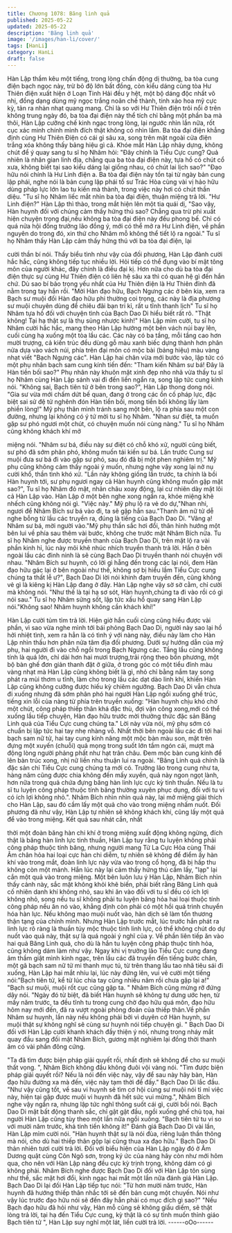 ```yaml
---
title: Chương 1078: Băng linh quả
published: 2025-05-22
updated: 2025-05-22
description: 'Băng linh quả'
image: '/images/han-li/cover/'
tags: [HanLi]
category: HanLi
draft: false
---
```


Hàn Lập thầm kêu một tiếng, trong lòng chấn động dị thường, ba
tòa cung điện bạch ngọc này, trừ bỏ độ lớn bất đồng, còn kiểu
dáng cùng tòa Hư Thiên điện xuất hiện ở Loạn Tinh Hải đều y hệt,
một bộ dáng độc nhất vô nhị, đồng dạng dùng mỹ ngọc trắng
noãn chế thành, tinh xảo hoa mỹ cực kỳ, tản ra nhàn nhạt quang
mang. Chỉ là so với Hư Thiên điện trôi nổi ở trên không trung
ngày đó, ba tòa đại điện này thể tích chỉ bằng một phần ba mà
thôi, Hàn Lập cưỡng chế kinh ngạc trong lòng, lại ngước nhìn lần
nữa, rốt cục xác minh chính mình đích thật không có nhìn lầm. Ba
tòa đại điện khẳng định cùng Hư Thiên Điện có cái gì sâu xa,
song trên mặt ngoài cửa điện trắng xóa không thấy bảng hiệu gì
cả. Khóe mắt Hàn Lập nhảy dựng, không chút để ý quay sang tu
sĩ họ Nhâm hỏi:
"Đây chính là Tiểu Cực cung? Quả nhiên là nhân gian linh địa,
chẳng qua ba tòa đại điện này, tựa hồ có chút cổ xưa, không biết
tại sao kiểu dáng lại giống nhau, có chút lai lịch sao?"
"Đạo hữu nói chính là Hư Linh điện a. Ba tòa đại điện này tồn tại
từ ngày bản cung lập phái, nghe nói là bản cung lập phái tổ sư
Trác Hòa cùng vài vị hảo hữu dùng pháp lực lớn lao tu kiến mà
thành, trong việc này hơi có chút thần diệu. "Tu sĩ họ Nhâm liếc
mắt nhìn ba tòa đại điện, thuận miệng trả lời.
"Hư Linh điện?" Hàn Lập thì thào, trong mắt hiện lên một tia quái
dị,
"Sao vậy, Hàn huynh đối với chúng cảm thấy hứng thú sao?
Chẳng qua trừ phi xuất hiện chuyện trọng đại,nếu không ba tòa
đại điện này đều phong bế. Chỉ có quá nửa hội đồng trưởng lão
đồng ý, mới có thể mở ra Hư Linh điện, về phần nguyên do trong
đó, xin thứ cho Nhâm mỗ không thể tiết lộ ra ngoài." Tu sĩ họ
Nhâm thấy Hàn Lập cảm thấy hứng thú với ba tòa đại điện, lại

cười thần bí nói.
Thấy biểu tình như vậy của đối phương, Hàn Lập đành cười hắc
hắc, cũng không tiếp tục nhiều lời. Hỏi tiếp có thể đụng vào bí mật
tông môn của người khác, đây chính là điều đại kị. Hơn nữa cho
dù ba tòa đại điện thực sự cùng Hư Thiên điện có liên hệ sâu xa
thì có quan hệ gì đến hắn chứ. Dù sao bí bảo trọng yếu nhất của
Hư Thiên điện là Hư Thiên đỉnh đã nằm trong tay hắn rồi.
"Mời Hàn đạo hữu, Bạch Ngưng các ở bên kia, xem ra Bạch sư
muội đối Hàn đạo hữu phi thường coi trọng, các này là địa
phương sư muội chuyên dùng để chiêu đãi bạn tri kỉ, rất u tĩnh
thanh lịch" Tu sĩ họ Nhâm tựa hồ đối với chuyện tình của Bạch
Dao Di hiểu biết rất rõ.
"Thật không! Tại hạ thật sự là thụ sủng nhược kinh!" Hàn Lập mỉm
cười, tu sĩ họ Nhâm cười hắc hắc, mang theo Hàn Lập hướng
một bên vách núi bay lên, cuối cùng hạ xuống một tòa lầu các.
Các này có ba tầng, mỗi tầng cao hơn mười trượng, cả kiến trúc
đều dùng gỗ màu xanh biếc dựng thành hơn phân nửa dựa vào
vách núi, phía trên đại môn có mộc bài (bảng hiệu) màu vàng
nhạt viết "Bạch Ngưng các".
Hàn Lập hai chân vừa mới bước vào, lập tức có một phụ nhân
bạch sam cung kính tiến đến: "Tham kiến Nhâm sư bá! Đây là
Hàn tiền bối sao?" Phụ nhân này khuôn mặt xinh đẹp nho nhã
vừa thấy tu sĩ họ Nhâm cùng Hàn Lập sánh vai đi đến liền ngẩn
ra, song lập tức cung kính nói.
"Không sai, Bạch tiên tử ở bên trong sao?", Hàn Lập thong dong
nói.
"Gia sư vừa mới chấm dứt bế quan, đang ở trong các ổn cố pháp
lực, đặc biệt sai sử đệ tử nghênh đón Hàn tiền bối, mong tiền bối
không lấy làm phiền lòng!" Mỹ phụ thân mình tránh sang một bên,
lộ ra phía sau một con đường, nhưng lại không có ý tứ mời tu sĩ
họ Nhâm.
"Nhan sư điệt, ta muốn gặp sư phó ngươi một chút, có chuyện
muốn nói cùng nàng." Tu sĩ họ Nhâm cũng không khách khí mở

miệng nói.
"Nhâm sư bá, điều này sư điệt có chỗ khó xử, người cũng biết, sư
phó đã sớm phân phó, không muốn tái kiến sư bá. Lần trước
Cung sư muội đưa sư bá đi vào gặp sư phó, sau đó đã bị một
phen nghiêm trị." Mỹ phụ cũng không cảm thấy ngoài ý muốn,
nhưng nghe vậy xong lại nở nụ cười khổ, thần tình khó xử.
"Lần này không giống lần trước, ta chính là bồi Hàn huynh tới, sư
phụ ngươi ngay cả Hàn huynh cũng không muốn gặp mặt sao?",
Tu sĩ họ Nhâm đỏ mặt, nhãn châu xoay động, lại cư nhiên dày
mặt lôi cả Hàn Lập vào.
Hàn Lập ở một bên nghe xong ngẩn ra, khóe miệng khẽ nhếch
cũng không nói gì.
"Việc này." Mỹ phụ lộ ra vẻ do dự,"Nhan nhi, ngươi để Nhâm Bích
sư bá vào đi, ta sẽ gặp hắn sau."Thanh âm nữ tử dễ nghe bỗng
từ lầu các truyền ra, đúng là tiếng của Bạch Dao Di.
"Vâng ạ! Nhâm sư bá, mời người vào."Mỹ phụ thần sắc hơi đổi,
thân hình hướng một bên lui về phía sau thêm vài bước, không
che trước mặt Nhâm Bích nữa.
Tu sĩ họ Nhâm nghe được truyền thanh của Bạch Dao Di, trên
mặt lộ ra vài phần kinh hỉ, lúc này môi khẽ nhúc nhích truyền
thanh trả lời. Hắn ở bên ngoài lầu các đinh ninh là sẽ cùng Bạch
Dao Di truyền thanh nói chuyện với nhau.
"Nhâm Bích sư huynh, có lời gì hẵng đến trong các lại nói, đem
Hàn đạo hữu gác lại ở bên ngoài như thế, không sợ bị hiểu lầm
Tiểu Cực cung chúng ta thất lễ ư?", Bạch Dao Di lời nói khinh
đạm truyền đến, cũng không vẻ gì là kiêng kị Hàn Lập đang ở
đây.
Hàn Lập nghe vậy sờ sờ cằm, chỉ cười mà không nói.
"Như thế là tại hạ sơ sót, Hàn huynh,chúng ta đi vào rồi có gì nói
sau." Tu sĩ họ Nhâm sửng sốt, lập tức xấu hổ quay sang Hàn Lập
nói."Không sao! Nhâm huynh không cần khách khí!"

Hàn Lập cười tủm tỉm trả lời. Hiện giờ hắn cuối cùng cũng hiểu
được vài phần, vì sao vừa nghe mình tới bái phỏng Bạch Dao Di,
người này sao lại hồ hởi nhiệt tình, xem ra hẳn là có tình ý với
nàng này, điều này làm cho Hàn Lập nhìn thấu hơn phân nửa tâm
địa đối phương. Dưới sự hướng dẫn của mỹ phụ, hai người đi
vào chỗ ngồi trong Bạch Ngưng các.
Tầng lầu cũng không tính là quá lớn, chỉ dài hơn hai mươi
trượng,trải rộng theo bốn phương, một bộ bàn ghế đơn giản
thanh đặt ở giữa, ở trong góc có một tiểu đỉnh màu vàng nhạt mà
Hàn Lập cũng không biết là gì, nhỏ chỉ bằng nắm tay song phát ra
mùi thơm u tĩnh, làm cho trong lầu các dạt dào linh khí, khiến Hàn
Lập cũng không cưỡng được hiếu kỳ chiêm ngưỡng.
Bạch Dao Di vẫn chưa đi xuống nhưng đã sớm phân phó hai
người Hàn Lập ngồi xuống ghế trúc, tiếng xin lỗi của nàng từ phía
trên truyền xuống: "Hàn huynh chịu khó chờ một chút, công pháp
thiếp thân khá đặc thù, đợi vận công xong,mới có thể xuống lầu
tiếp chuyện, Hàn đạo hữu trước mời thưởng thức đặc sản Băng
Linh quả của Tiểu Cực cung chúng ta."
Lời này vừa nói, mỹ phụ sớm có chuẩn bị lập tức hai tay nhẹ
nhàng vỗ. Nhất thời bên ngoài lầu các đi tới hai bạch sam nữ tử,
hai tay cung kính nâng một mộc bàn màu son, mặt trên đựng một
xuyến (chuỗi) quả mọng trong suốt lớn tầm ngón cái, mượt mà
động lòng người phảng phất như hạt trân châu. Đem mộc bàn
cung kính để lên bàn trúc xong, nhị nữ liền nhu thuận lui ra ngoài.
"Băng Linh quả chính là đặc sản chỉ Tiểu Cực cung chúng ta mới
có. Trưởng lão trong cung như ta, hàng năm cũng được chia
không đến mấy xuyến, quả này ngon ngọt lành, hơn nữa trong
quả chứa đựng băng hàn linh lực cực kỳ tinh thuần. Nếu là tu sĩ tu
luyện công pháp thuộc tính băng thường xuyên phục dụng, đối với
tu vi có ích lợi không nhỏ.". Nhâm Bích nhìn nhìn quả này, lại mở
miệng giải thích cho Hàn Lập, sau đó cầm lấy một quả cho vào
trong miệng nhấm nuốt.
Đối phương đã như vậy, Hàn Lập tự nhiên sẽ không khách khí,
cũng lấy một quả để vào trong miệng. Kết quả sau nhát cắn, nhất

thời một đoàn băng hàn chi khí ở trong miệng xuất động không
ngừng, đích thật là băng hàn linh lực tinh thuần, Hàn Lập tuy rằng
tu luyện không phải công pháp thuộc tính băng, nhưng người
mang Tử La Cực Hỏa cùng Thái Âm chân hỏa hai loại cực hàn
chi diễm, tự nhiên sẽ không để điểm ấy hàn khí vào trong mắt,
đoàn linh lực này vừa vào trong cổ họng, đã bị hấp thu không còn
một mảnh. Hắn lúc này lại cảm thấy hứng thú cầm lấy, "lạp" lại
cắn một quả vào trong miệng.
Một bên luôn lưu ý Hàn Lập, Nhâm Bích nhìn thấy cảnh này, sắc
mặt không khỏi khẽ biến, phải biết rằng Băng Linh quả cố nhiên
danh khí không nhỏ, sau khi ăn vào đối với tu sĩ đều có ích lợi
không nhỏ, song nếu tu sĩ không phải tu luyện băng hỏa hai loại
thuộc tính công pháp nếu ăn nó vào, khẳng định còn phải có một
hồi quá trình chuyển hóa hàn lực. Nếu không mạo muội nuốt vào,
hàn dịch sẽ làm tổn thương thận tạng của chính mình. Nhưng
Hàn Lập trước mắt, lúc trước hắn phát ra linh lực rõ ràng là thuần
túy mộc thuộc tính linh lực, có thể không chút do dự nuốt vào quả
này, thật sự là quá ngoài ý nghĩ của y. Về phần liên tiếp ăn vào
hai quả Băng Linh quả, cho dù là hắn tu luyện công pháp thuộc
tính hỏa, cũng không dám làm như vậy. Ngay khi vị trưởng lão
Tiểu Cực cung đang âm thầm giật mình kinh ngạc, trên lầu các đã
truyền đến tiếng bước chân, một gã bạch sam nữ tử mi thanh
mục tú, từ trên thang lầu tao nhã tiêu sái đi xuống, Hàn Lập hai
mắt nhíu lại, lúc này đứng lên, vui vẻ cười một tiếng nói:"Bạch
tiên tử, kể từ lúc chia tay cũng nhiều năm rồi chưa gặp lại a!"
"Bạch sư muội, muội rốt cục cũng gặp ta. " Nhâm Bích cũng
mừng rỡ đứng dậy nói.
"Ngày đó từ biệt, đã biết Hàn huynh sẽ không tự dưng ước hẹn, từ
mấy năm trước, ta đều tĩnh tu trong cung chờ đạo hữu quá môn,
đạo hữu hôm nay mới đến, đã ra vượt ngoài phỏng đoán của
thiếp thân.Về phần Nhâm sư huynh, lần này nếu không phải bởi vì
duyên cớ Hàn huynh, sư muội thật sự không nghĩ sẽ cùng sư
huynh nói tiếp chuyện gì. " Bạch Dao Di đối với Hàn Lập cười
khanh khách đầy thiện ý nói, nhưng trong nháy mắt quay đầu
sang đối mặt Nhâm Bích, gương mặt nghiêm lại đồng thời thanh
âm có vài phần đông cứng.

"Ta đã tìm được biện pháp giải quyết rồi, nhất định sẽ không để
cho sư muội thất vọng. ", Nhâm Bích không đầu không đuôi vội
vàng nói.
"Tìm được biện pháp giải quyết rồi? Nếu là nói đến việc này, vậy
để sau này hãy bàn, Hàn đạo hữu đường xa mà đến, việc này
tạm thời để đấy." Bạch Dao Di lắc đầu.
"Như vậy cũng tốt, về sau vi huynh sẽ tìm cơ hội cùng sư muội nói
tỉ mỉ việc này, hiện tại gặp được muội vi huynh đã hết sức vui
mừng.", Nhâm Bích nghe vậy ngẩn ra, nhưng lập tức nghĩ thông
suốt cái gì, cười bồi nói. Bạch Dao Di mặt bất động thanh sắc, chỉ
gật gật đầu, ngồi xuống ghế chủ tọa, hai người Hàn Lập cũng tùy
theo một lần nữa ngồi xuống.
"Bạch tiên tử tu vi so với mười năm trước, khả tinh tiến không ít!"
Đánh giá Bạch Dao Di vài lần, Hàn Lập mỉm cười nói.
"Hàn huynh thật sự là nói đùa, riêng luận thần thông mà nói, cho
dù hai thiếp thân gộp lại cũng thua xa đạo hữu." Bạch Dao Di thản
nhiên tươi cười trả lời. Đối với biểu hiện của Hàn Lập ngày đó ở
Âm Dương quật cùng Côn Ngô sơn, trong ký ức của nàng hãy
còn như mới hôm qua, cho nên với Hàn Lập nàng đều cực kỳ
trịnh trọng, không dám có gì không phải. Nhâm Bích nghe được
Bạch Dao Di đối với Hàn Lập tôn sùng như thế, sắc mặt hơi đổi,
kinh ngạc hai mắt một lần nữa đánh giá Hàn Lập. Bạch Dao Di lại
đối Hàn Lập tiếp tục nói:
"Từ hơn mười năm trước, Hàn huynh đã hướng thiếp thân nhắc
tới sẽ đến bản cung một chuyến. Nói như vậy lúc trước đạo hữu
nói sẽ đến đây hẳn phải có mục đích gì sao?"
"Nếu Bạch đạo hữu đã hỏi như vậy, Hàn mỗ cũng sẽ không giấu
diếm, sẽ thật lòng trả lời, tại hạ đến Tiểu Cực cung, kỳ thật là có
sự tình muốn thỉnh giáo Bạch tiên tử ", Hàn Lập suy nghĩ một lát,
liền cười trả lời.
------oOo------
